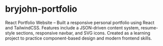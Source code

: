 # bryjohn-portfolio
React Portfolio Website – Built a responsive personal portfolio using React and TailwindCSS. Features include a JSON-driven content system, resume-style sections, responsive navbar, and SVG icons. Created as a learning project to practice component-based design and modern frontend skills.
